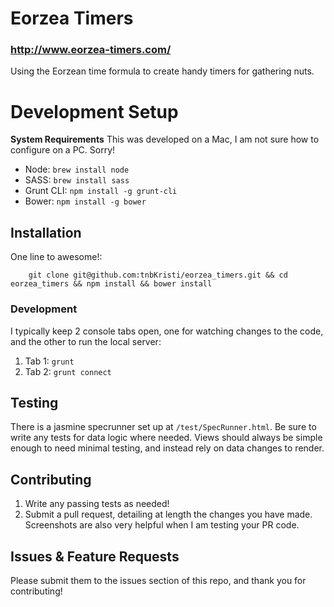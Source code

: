 # Eorzea Timers
### http://www.eorzea-timers.com/
Using the Eorzean time formula to create handy timers for gathering nuts.

# Development Setup

**System Requirements**
This was developed on a Mac, I am not sure how to configure on a PC. Sorry!

- Node: `brew install node`
- SASS: `brew install sass`
- Grunt CLI: `npm install -g grunt-cli`
- Bower: `npm install -g bower`

## Installation

One line to awesome!:  
```
    git clone git@github.com:tnbKristi/eorzea_timers.git && cd eorzea_timers && npm install && bower install
```

### Development

I typically keep 2 console tabs open, one for watching changes to the code, and the other to run the local server:

1. Tab 1: `grunt`
2. Tab 2: `grunt connect`

## Testing

There is a jasmine specrunner set up at `/test/SpecRunner.html`. Be sure to write any tests for data logic where needed.
Views should always be simple enough to need minimal testing, and instead rely on data changes to render.


## Contributing

1. Write any passing tests as needed!
2. Submit a pull request, detailing at length the changes you have made. Screenshots are also very helpful when I am testing your PR code.

## Issues & Feature Requests

Please submit them to the issues section of this repo, and thank you for contributing!

